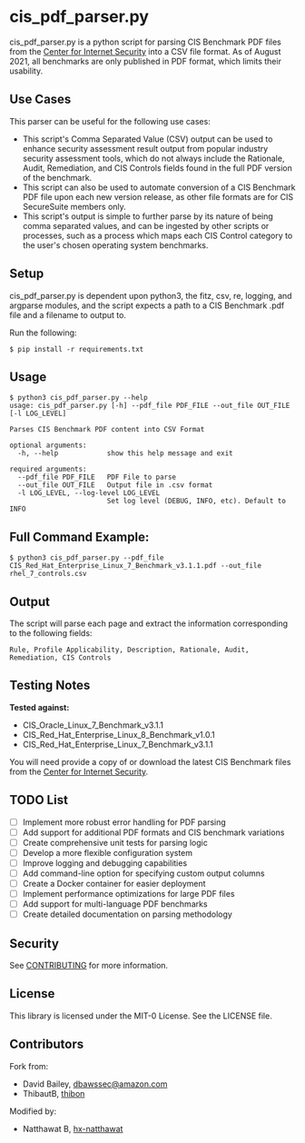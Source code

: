 # cis_pdf_parser.py

cis_pdf_parser.py is a python script for parsing CIS Benchmark PDF files from the [Center for Internet Security](https://www.cisecurity.org/cis-benchmarks/) into a CSV file format. As of August 2021, all benchmarks are only published in PDF format, which limits their usability.

## Use Cases

This parser can be useful for the following use cases:

- This script's Comma Separated Value (CSV) output can be used to enhance security assessment result output from popular industry security assessment tools, which do not always include the Rationale, Audit, Remediation, and CIS Controls fields found in the full PDF version of the benchmark.
- This script can also be used to automate conversion of a CIS Benchmark PDF file upon each new version release, as other file formats are for CIS SecureSuite members only.
- This script's output is simple to further parse by its nature of being comma separated values, and can be ingested by other scripts or processes, such as a process which maps each CIS Control category to the user's chosen operating system benchmarks.

## Setup

cis_pdf_parser.py is dependent upon python3, the fitz, csv, re, logging, and argparse modules, and the script expects a path to a CIS Benchmark .pdf file and a filename to output to.

Run the following:

```
$ pip install -r requirements.txt
```

## Usage

```
$ python3 cis_pdf_parser.py --help
usage: cis_pdf_parser.py [-h] --pdf_file PDF_FILE --out_file OUT_FILE [-l LOG_LEVEL]

Parses CIS Benchmark PDF content into CSV Format

optional arguments:
  -h, --help            show this help message and exit

required arguments:
  --pdf_file PDF_FILE   PDF File to parse
  --out_file OUT_FILE   Output file in .csv format
  -l LOG_LEVEL, --log-level LOG_LEVEL
                        Set log level (DEBUG, INFO, etc). Default to INFO
```

## Full Command Example:

```
$ python3 cis_pdf_parser.py --pdf_file CIS_Red_Hat_Enterprise_Linux_7_Benchmark_v3.1.1.pdf --out_file rhel_7_controls.csv
```

## Output

The script will parse each page and extract the information corresponding to the following fields:

```
Rule, Profile Applicability, Description, Rationale, Audit, Remediation, CIS Controls
```

## Testing Notes

**Tested against:**

- CIS_Oracle_Linux_7_Benchmark_v3.1.1
- CIS_Red_Hat_Enterprise_Linux_8_Benchmark_v1.0.1
- CIS_Red_Hat_Enterprise_Linux_7_Benchmark_v3.1.1

You will need provide a copy of or download the latest CIS Benchmark files from the [Center for Internet Security](https://learn.cisecurity.org/benchmarks).

## TODO List

- [ ] Implement more robust error handling for PDF parsing
- [ ] Add support for additional PDF formats and CIS benchmark variations
- [ ] Create comprehensive unit tests for parsing logic
- [ ] Develop a more flexible configuration system
- [ ] Improve logging and debugging capabilities
- [ ] Add command-line option for specifying custom output columns
- [ ] Create a Docker container for easier deployment
- [ ] Implement performance optimizations for large PDF files
- [ ] Add support for multi-language PDF benchmarks
- [ ] Create detailed documentation on parsing methodology

## Security

See [CONTRIBUTING](CONTRIBUTING.md#security-issue-notifications) for more information.

## License

This library is licensed under the MIT-0 License. See the LICENSE file.

## Contributors

Fork from:

- David Bailey, [dbawssec@amazon.com](mailto:dbawssec@amazon.com)
- ThibautB, [thibon](https://github.com/thibon)

Modified by:

- Natthawat B, [hx-natthawat](https://github.com/hx-natthawat)
